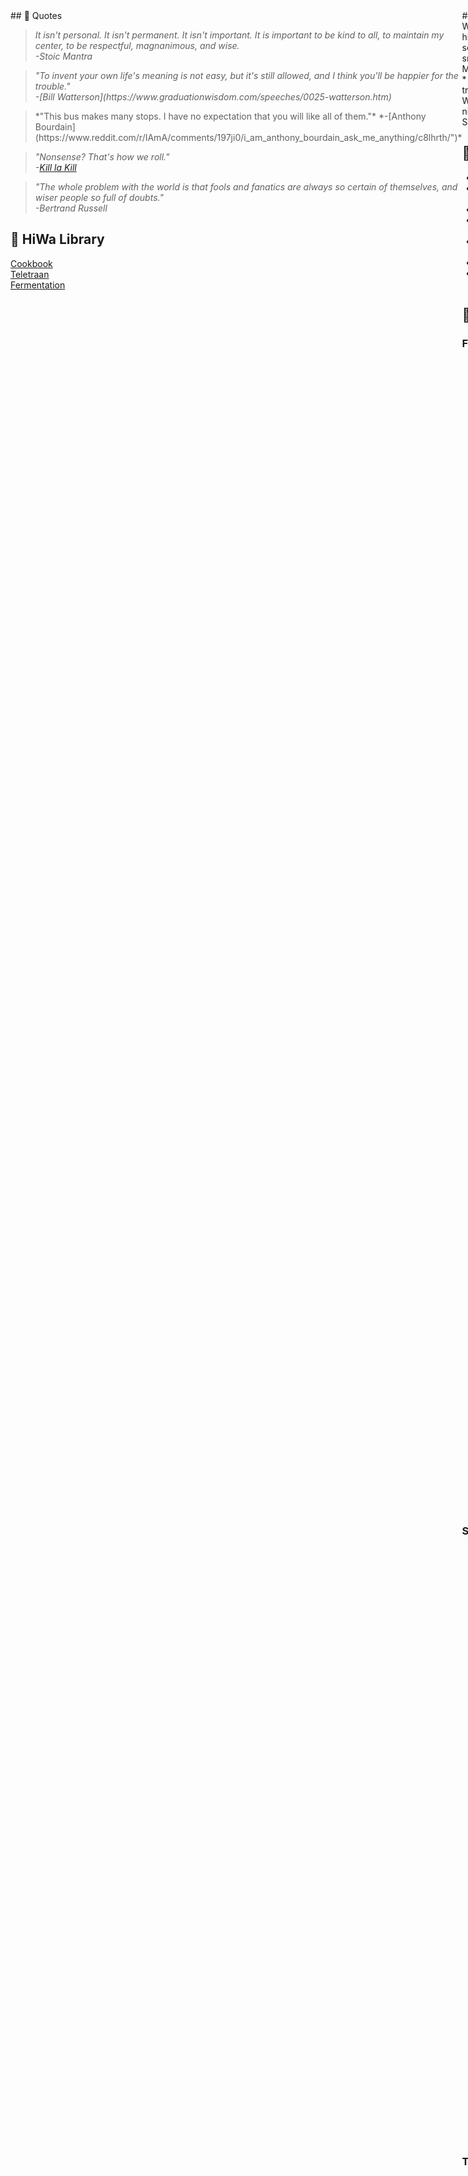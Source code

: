 <section markdown="1" style="display: flex;">

<div markdown="1" class="two-column">
## 💭 Quotes

<blockquote name="internet_quotes">
<i>It isn't personal. It isn't permanent. It isn't important. It is important to be kind to all, to maintain my center, to be respectful, magnanimous, and wise. <br>
-Stoic Mantra</i>
</blockquote>

<blockquote name="internet_quotes">
<i>"To invent your own life's meaning is not easy, but it's still allowed, and I think you'll be happier for the trouble." <br>
-[Bill Watterson](https://www.graduationwisdom.com/speeches/0025-watterson.htm)</i>

</blockquote>

<blockquote name="internet_quotes">
*"This bus makes many stops. I have no expectation that you will like all of them."*  
*-[Anthony Bourdain](https://www.reddit.com/r/IAmA/comments/197ji0/i_am_anthony_bourdain_ask_me_anything/c8lhrth/")*
</blockquote>

<blockquote name="internet_quotes">

*"Nonsense? That's how we roll." <br>
-[Kill la Kill](https://streamable.com/6q8n")*

</blockquote>
<blockquote name="internet_quotes">

*"The whole problem with the world is that fools and fanatics are always so certain of themselves, and wiser people so full of doubts." <br>
-Bertrand Russell*

</blockquote>

## 🔖 HiWa Library
<a name="book_link" href="https://cookbook.hiwa.house/" target="_blank">Cookbook</a><br>
<a name="book_link" href="https://teletraan.hiwa.house/" target="_blank">Teletraan</a><br>
<a name="book_link" href="" target="_blank">Fermentation</a><br>
</div>

<div markdown="1" class="two-column">
## 🐬 Simple Joys
* Watching D play with his friends after school
* Rough snuggles in bed after Mama leaves for work
* Family teamwork on travel adventures
* Watching snow fall at night
* Barrels at Sandys

## 💪 Challenges
* Stosslüften
* "I'm happy to see you!"
* Daily exercise sets
* Swimming/hiking twice each month
* Project progress each week
* DIY gifting
* Snack less, sleep more

## 🔬 Focus

### Frustration
> Successful, talented people are often frustrated for a simple reason: The world is constantly disappointing them. They expect everyone to be like them, to work as hard as them, to care as much as them, to hold themselves to the same standards as they do. And if not that, at the very least, we expect people to show up and do their jobs.
> 
> It’s the difference between these expectations and reality that makes us angry. It’s understandable, but that doesn’t make it okay. Because not only is this a miserable way to live, but worse, it makes other people miserable, too. And, that’s what is particularly inexcusable. You’re not allowed to externalize your crap onto other people. You can’t make the world worse because of your own inflexibility.
> 
> It’s not manly to get angry, Marcus Aurelius wrote. It’s not natural either. It’s better to be calm and controlled, he said. It’s better to treat people with kindness. Don’t go expecting Plato’s Republic, he said. If there are brambles in the path, he said, go around. Why get angry? As if the world will care or notice.
> 
> It’s wonderful that you have high standards. It’s wonderful that you are demanding of yourself. It’s wonderful that you do your job. But you have to be willing to be flexible and tolerant with other people. You have to be patient. You have to keep your frustrations in check. That’s what Stoicism is about. That’s what the point of all this is.
> 
> Don’t let yourself get away with anything less.  

### Social Contract
> “You are people on earth. You are not alone here, and that means you owe the other people on earth certain things. What you owe them, more or less, is to live by rules they wouldn’t reject as unfair (assuming they’re decent, reasonable people).”
> 
> He has a great little exercise for his kids to remember too. As you go through life and are thinking about doing something, he says, ask if your brother or sister would think it was a good idea. Then keep going, ask if a friend would think it was a good idea, or a teacher, even a kid you don’t like but think is smart. Ask, he says, explaining Kant’s Categorical Imperative to a five year old, “Would it be okay if everyone did this? What would the world be like if every single person were allowed to do whatever I’m about to do?”

### The Cynic
> The point is to see what value we can find in a paper, not what flaws. Our purpose is to learn and to grow knowledge. Papers are written by humans; every one has flaws. If flaws disqualify, every paper is disqualified. They are experimental, pushing the frontier of knowledge. Your work, your hard work, is to see what you can get out of them.

### Anxiety
> Perhaps the metaphor "energy" is the energy the brain expends to continuously compute social requirements and the extent to which you see others as an emotional threat. This causes your brain to keep its "shields up", which can feel exhausting. I feel drained when I think people may potentially judge me: during extended family events, class reunions or ceremonies, but I feel perfectly fine amongst a small group of friends or strangers at the pub. Relatedly, alcohol can also dramatically reduce the drain.
</div>

</section>

